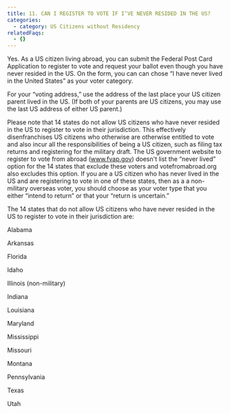 ```yaml
---
title: 11. CAN I REGISTER TO VOTE IF I’VE NEVER RESIDED IN THE US?
categories:
  - category: US Citizens without Residency
relatedFaqs:
  - {}
---
```

Yes. As a US citizen living abroad, you can submit the Federal Post Card Application to register to vote and request your ballot even though you have never resided in the US. On the form, you can can chose “I have never lived in the United States” as your voter category.

For your “voting address,” use the address of the last place your US citizen parent lived in the US. (If both of your parents are US citizens, you may use the last US address of either US parent.)

Please note that 14 states do not allow US citizens who have never resided in the US to register to vote in their jurisdiction. This effectively disenfranchises US citizens who otherwise are otherwise entitled to vote and also incur all the responsibilities of being a US citizen, such as filing tax returns and registering for the military draft. The US government website to register to vote from abroad (www.fvap.gov) doesn't list the “never lived” option for the 14 states that exclude these voters and votefromabroad.org also excludes this option. If you are a US citizen who has never lived in the US and are registering to vote in one of these states, then as a a non-military overseas voter, you should choose as your voter type that you either “intend to return” or that your “return is uncertain.”

The 14 states that do not allow US citizens who have never resided in the US to register to vote in their jurisdiction are:

Alabama

Arkansas

Florida

Idaho

Illinois (non-military)

Indiana

Louisiana

Maryland

Mississippi

Missouri

Montana

Pennsylvania

Texas

Utah





